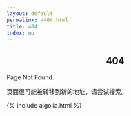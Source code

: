 ```yaml
---
layout: default
permalink: /404.html
title: 404
index: no
---
```


<center><h2>404</h2></center>

Page Not Found.

页面很可能被转移到新的地址，请尝试搜索。
<br/>
<div id="search-searchbar"></div>
<div class="post-list" id="search-hits">
</div>
{% include algolia.html %}
